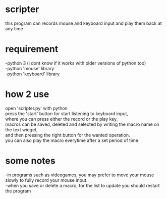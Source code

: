 # scripter
this program can records mouse and keyboard input and play them back at any time
# requirement 
-python 3 (i dont know if it works with older versions of python too)  
-python 'mouse' library   
-python 'keyboard' library  

# how 2 use
open 'scripter.py' with python  
press the 'start' button for start listening to keyboard input,  
where you can press either the record or the play key.  
macros can be saved, deleted and selected by writing the macro name on the text widget,  
and then pressing the right button for the wanted operation.  
you can also play the macro everytime after a set period of time.  
# some notes
-in programs such as videogames, you may prefer to move your mouse slowly to fully record your mouse input.  
-when you save or delete a macro, for the list to update you should restart the program  
